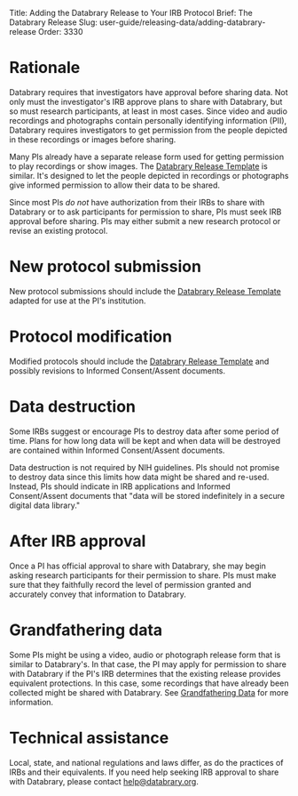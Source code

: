 Title: Adding the Databrary Release to Your IRB Protocol
Brief: The Databrary Release
Slug: user-guide/releasing-data/adding-databrary-release
Order: 3330

# Rationale

Databrary requires that investigators have approval before sharing data.
Not only must the investigator's IRB approve plans to share with Databrary, but so must research participants, at least in most cases.
Since video and audio recordings and photographs contain personally identifying information (PII), Databrary requires investigators to get permission from the people depicted in these recordings or images before sharing.

Many PIs already have a separate release form used for getting permission to play recordings or show images.
The [Databrary Release Template](|filename|../policies/release-template.mdi) is similar.
It's designed to let the people depicted in recordings or photographs give informed permission to allow their data to be shared.

Since most PIs *do not* have authorization from their IRBs to share with Databrary or to ask participants for permission to share, PIs must seek IRB approval before sharing.
PIs may either submit a new research protocol or revise an existing protocol.

# New protocol submission

New protocol submissions should include the [Databrary Release Template](|filename|../policies/release-template.mdi) adapted for use at the PI's institution.

# Protocol modification

Modified protocols should include the [Databrary Release Template](|filename|../policies/release-template.mdi) and possibly revisions to Informed Consent/Assent documents.

# Data destruction

Some IRBs suggest or encourage PIs to destroy data after some period of time.
Plans for how long data will be kept and when data will be destroyed are contained within Informed Consent/Assent documents.

Data destruction is not required by NIH guidelines.
PIs should not promise to destroy data since this limits how data might be shared and re-used.
Instead, PIs should indicate in IRB applications and Informed Consent/Assent documents that "data will be stored indefinitely in a secure digital data library."

# After IRB approval

Once a PI has official approval to share with Databrary, she may begin asking research participants for their permission to share.
PIs must make sure that they faithfully record the level of permission granted and accurately convey that information to Databrary.

# Grandfathering data

Some PIs might be using a video, audio or photograph release form that is similar to Databrary's.
In that case, the PI may apply for permission to share with Databrary if the PI's IRB determines that the existing release provides equivalent protections.
In this case, some recordings that have already been collected might be shared with Databrary.
See [Grandfathering Data](|filename|grandfathering-data.md) for more information.

# Technical assistance

Local, state, and national regulations and laws differ, as do the practices of IRBs and their equivalents.
If you need help seeking IRB approval to share with Databrary, please contact help@databrary.org.
